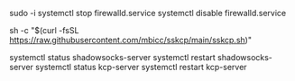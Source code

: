 sudo -i
systemctl stop firewalld.service
systemctl disable firewalld.service

sh -c "$(curl -fsSL https://raw.githubusercontent.com/mbicc/sskcp/main/sskcp.sh)"

systemctl status shadowsocks-server
systemctl restart shadowsocks-server
systemctl status kcp-server
systemctl restart kcp-server
